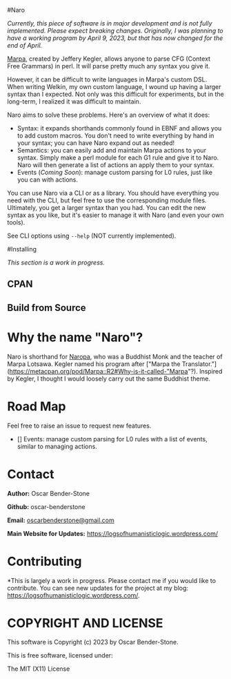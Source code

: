 #Naro 

*Currently, this piece of software is in major development and is not fully implemented. Please expect breaking changes. Originally, I was planning to have a working program by April 9, 2023, but that has now changed for the end of April.*

[Marpa](https://metacpan.org/pod/Marpa::R2), created by Jeffery Kegler, allows anyone to parse CFG (Context Free Grammars) in perl. It will parse pretty much any syntax you give it. 

However, it can be difficult to write languages in Marpa's custom DSL. When writing Welkin, my own custom language, I wound up having a larger syntax than I expected. Not only was this difficult for experiments, but in the long-term, I realized it was difficult to maintain. 

Naro aims to solve these problems. Here's an overview of what it does:

* Syntax: it expands shorthands commonly found in EBNF and allows you to add custom macros. You don't need to write everything by hand in your syntax; you can have Naro expand out as needed!
* Semantics: you can easily add and maintain Marpa actions to your syntax. Simply make a perl module for each G1 rule and give it to Naro. Naro will then generate a list of actions an apply them to your syntax.
* Events (*Coming Soon*): manage custom parsing for L0 rules, just like you can with actions.

You can use Naro via a CLI or as a library. You should have everything you need with the CLI, but feel free to use the corresponding module files. Ultimately, you get a larger syntax than you had. You can edit the new syntax as you like, but it's easier to manage it with Naro (and even your own tools).

See CLI options using `--help` (NOT currently implemented).

#Installing

*This section is a work in progress.*


## CPAN

## Build from Source


# Why the name "Naro"?

Naro is shorthand for [Naropa](https://en.wikipedia.org/wiki/Naropa), who was a Buddhist Monk and the teacher of Marpa Lotsawa. Kegler named his program after ["Marpa the Translator."] (https://metacpan.org/pod/Marpa::R2#Why-is-it-called-"Marpa"?). Inspired by Kegler, I thought I would loosely carry out the same Buddhist theme.


# Road Map
Feel free to raise an issue to request new features.

- [] Events: manage custom parsing for L0 rules with a list of events, similar to managing actions.

# Contact

**Author:** Oscar Bender-Stone

**Github:** oscar-benderstone

**Email:** <oscarbenderstone@gmail.com>

**Main Website for Updates:** https://logsofhumanisticlogic.wordpress.com/


# Contributing
*This is largely a work in progress. Please contact me if you would like to contribute. You can see new updates for the project at my blog: https://logsofhumanisticlogic.wordpress.com/.


# COPYRIGHT AND LICENSE

This software is Copyright (c) 2023 by Oscar Bender-Stone.

This is free software, licensed under:

The MIT (X11) License


